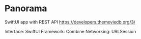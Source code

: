 # Panorama
SwiftUI app with REST API https://developers.themoviedb.org/3/

Interface: SwiftUI
Framework: Combine
Networking: URLSession
